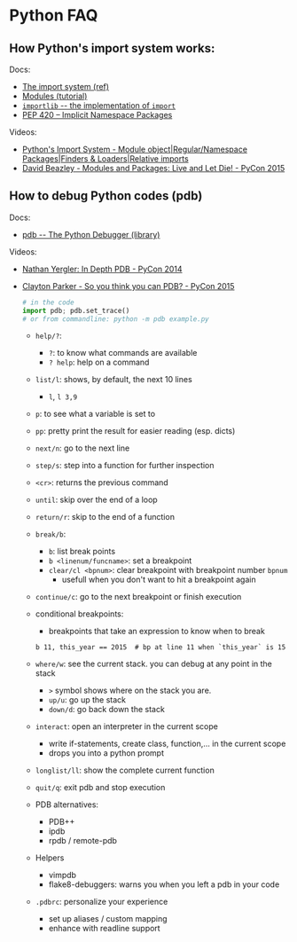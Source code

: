 # Python FAQ

## How Python's import system works:

Docs:

- [The import system (ref)](https://docs.python.org/3/reference/import.html)
- [Modules (tutorial)](https://docs.python.org/3/tutorial/modules.html)
- [`importlib` -- the implementation of `import`](https://docs.python.org/3/library/importlib.html)
- [PEP 420 – Implicit Namespace Packages](https://peps.python.org/pep-0420/)

Videos:

- [Python's Import System - Module object\|Regular/Namespace Packages\|Finders \& Loaders\|Relative imports](https://www.youtube.com/watch?v=QCSz0j8tGmI)
- [David Beazley - Modules and Packages: Live and Let Die! - PyCon 2015](https://youtu.be/0oTh1CXRaQ0)

## How to debug Python codes (pdb)

Docs:

- [pdb -- The Python Debugger (library)](https://docs.python.org/3/library/pdb.html)

Videos:

- [Nathan Yergler: In Depth PDB - PyCon 2014](https://youtu.be/lnlZGhnULn4)
- [Clayton Parker - So you think you can PDB? - PyCon 2015](https://youtu.be/P0pIW5tJrRM)

  ```py
  # in the code
  import pdb; pdb.set_trace()
  # or from commandline: python -m pdb example.py
  ```

  - `help/?`:
    - `?`: to know what commands are available
    - `? help`: help on a command
  - `list/l`: shows, by default, the next 10 lines
    - `l`, `l 3,9`
  - `p`: to see what a variable is set to
  - `pp`: pretty print the result for easier reading (esp. dicts)
  - `next/n`: go to the next line
  - `step/s`: step into a function for further inspection
  - `<cr>`: returns the previous command
  - `until`: skip over the end of a loop
  - `return/r`: skip to the end of a function
  - `break/b`:
    - `b`: list break points
    - `b <linenum/funcname>`: set a breakpoint
    - `clear/cl <bpnum>`: clear breakpoint with breakpoint number `bpnum`
      - usefull when you don't want to hit a breakpoint again
  - `continue/c`: go to the next breakpoint or finish execution
  - conditional breakpoints:
    - breakpoints that take an expression to know when to break
    ```
    b 11, this_year == 2015  # bp at line 11 when `this_year` is 15
    ```
  - `where/w`: see the current stack. you can debug at any point in the stack
    - `>` symbol shows where on the stack you are.
    - `up/u`: go up the stack
    - `down/d`: go back down the stack

  - `interact`: open an interpreter in the current scope
    - write if-statements, create class, function,... in the current scope
    - drops you into a python prompt
  - `longlist/ll`: show the complete current function
  - `quit/q`: exit pdb and stop execution
  - PDB alternatives:
    - PDB++
    - ipdb
    - rpdb / remote-pdb
  - Helpers
    - vimpdb
    - flake8-debuggers: warns you when you left a pdb in your code
  - `.pdbrc`: personalize your experience
    - set up aliases / custom mapping
    - enhance with readline support

